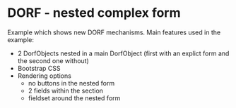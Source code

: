 # DORF - nested complex form
Example which shows new DORF mechanisms. Main features used in the example:
- 2 DorfObjects nested in a main DorfObject (first with an explict form and the second one without)
- Bootstrap CSS
- Rendering options
  - no buttons in the nested form
  - 2 fields within the section
  - fieldset around the nested form